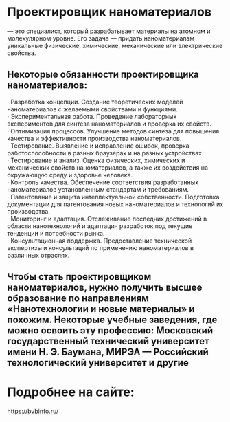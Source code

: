# Проектировщик наноматериалов
 — это специалист, который разрабатывает материалы на атомном и молекулярном уровне. Его задача — придать наноматериалам уникальные физические, химические, механические или электрические свойства.
## Некоторые обязанности проектировщика наноматериалов:

·       Разработка концепции. Создание теоретических моделей наноматериалов с желаемыми свойствами и функциями.  
·       Экспериментальная работа. Проведение лабораторных экспериментов для синтеза наноматериалов и проверка их свойств.  
·       Оптимизация процессов. Улучшение методов синтеза для повышения качества и эффективности производства наноматериалов.  
·       Тестирование. Выявление и исправление ошибок, проверка работоспособности в разных браузерах и на разных устройствах.  
·       Тестирование и анализ. Оценка физических, химических и механических свойств наноматериалов, а также их воздействия на окружающую среду и здоровье человека.  
·       Контроль качества. Обеспечение соответствия разработанных наноматериалов установленным стандартам и требованиям.  
·       Патентование и защита интеллектуальной собственности. Подготовка документации для патентования новых наноматериалов и технологий их производства.  
·       Мониторинг и адаптация. Отслеживание последних достижений в области нанотехнологий и адаптация разработок под текущие тенденции и потребности рынка.  
·       Консультационная поддержка. Предоставление технической экспертизы и консультаций по применению наноматериалов в различных отраслях.  

## Чтобы стать проектировщиком наноматериалов, нужно получить высшее образование по направлениям «Нанотехнологии и новые материалы» и похожим. Некоторые учебные заведения, где можно освоить эту профессию: Московский государственный технический университет имени Н. Э. Баумана, МИРЭА — Российский технологический университет и другие

# Подробнее на сайте:  
<https://bvbinfo.ru/>
